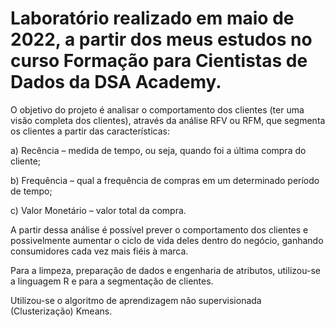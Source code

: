 # Laboratório realizado em maio de 2022, a partir dos meus estudos no curso Formação para Cientistas de Dados da DSA Academy.
O objetivo do projeto é analisar o comportamento dos clientes (ter uma visão completa dos clientes), através da análise RFV ou RFM, que segmenta os clientes a partir das características: 

a) Recência – medida de tempo, ou seja, quando foi a última compra do cliente; 

b) Frequência – qual a frequência de compras em um determinado período de tempo; 

c) Valor Monetário – valor total da compra. 

A partir dessa análise é possível prever o comportamento dos clientes e possivelmente aumentar o ciclo de vida deles dentro do negócio, ganhando consumidores cada vez mais fiéis à marca.  

Para a limpeza, preparação de dados e engenharia de atributos, utilizou-se a linguagem R e para a segmentação de clientes.

Utilizou-se o algoritmo de aprendizagem não supervisionada (Clusterização) Kmeans.
